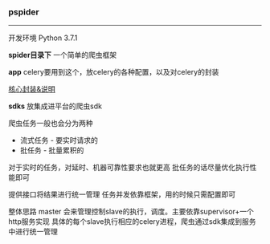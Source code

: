 ### pspider
---
开发环境 Python 3.7.1

**spider目录下**
一个简单的爬虫框架

**app**
celery要用到这个，放celery的各种配置，以及对celery的封装

[核心封装&说明](https://github.com/zhao94254/pspider/blob/master/app/read.md)

**sdks**
放集成进平台的爬虫sdk


爬虫任务一般也会分为两种
* 流式任务 - 要实时请求的
* 批任务 - 批量累积的

对于实时的任务，对延时、机器可靠性要求也就更高
批任务的话尽量优化执行性能即可

提供接口将结果进行统一管理
任务并发依靠框架，用的时候只需配置即可

整体思路
master 会来管理控制slave的执行，调度。主要依靠supervisor+一个http服务实现
具体的每个slave执行相应的celery进程，爬虫通过sdk集成到服务中进行统一管理